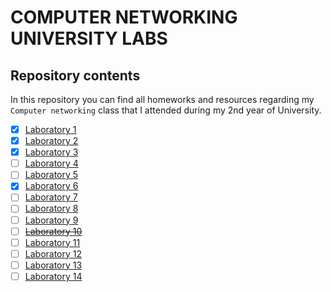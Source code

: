 # COMPUTER NETWORKING UNIVERSITY LABS
## Repository contents

In this repository you can find all homeworks and resources regarding my `Computer networking` class that I attended during my 2nd year of University.
 
- [x] [Laboratory 1](/L01)
- [x] [Laboratory 2](/L02)
- [x] [Laboratory 3](/L03)
- [ ] [Laboratory 4](/L04)
- [ ] [Laboratory 5](/L05)
- [x] [Laboratory 6](/L06)
- [ ] [Laboratory 7](/L07)
- [ ] [Laboratory 8](/L08)
- [ ] [Laboratory 9](/L09)
- [ ] [~~Laboratory 10~~](/L10)
- [ ] [Laboratory 11](/L11)
- [ ] [Laboratory 12](/L12)
- [ ] [Laboratory 13](/L13)
- [ ] [Laboratory 14](/L14)